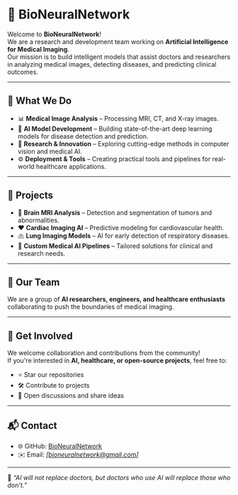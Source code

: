 # 🧠 BioNeuralNetwork

Welcome to **BioNeuralNetwork**!  
We are a research and development team working on **Artificial Intelligence for Medical Imaging**.  
Our mission is to build intelligent models that assist doctors and researchers in analyzing medical images, detecting diseases, and predicting clinical outcomes.  

---

## 🚀 What We Do
- 📊 **Medical Image Analysis** – Processing MRI, CT, and X-ray images.  
- 🧬 **AI Model Development** – Building state-of-the-art deep learning models for disease detection and prediction.  
- 🧪 **Research & Innovation** – Exploring cutting-edge methods in computer vision and medical AI.  
- ⚙️ **Deployment & Tools** – Creating practical tools and pipelines for real-world healthcare applications.  

---

## 📂 Projects
- 🧠 **Brain MRI Analysis** – Detection and segmentation of tumors and abnormalities.  
- ❤️ **Cardiac Imaging AI** – Predictive modeling for cardiovascular health.  
- 🫁 **Lung Imaging Models** – AI for early detection of respiratory diseases.  
- 🔬 **Custom Medical AI Pipelines** – Tailored solutions for clinical and research needs.  

---

## 👥 Our Team
We are a group of **AI researchers, engineers, and healthcare enthusiasts** collaborating to push the boundaries of medical imaging.  

---

## 📢 Get Involved
We welcome collaboration and contributions from the community!  
If you're interested in **AI, healthcare, or open-source projects**, feel free to:  
- ⭐ Star our repositories  
- 🛠️ Contribute to projects  
- 💬 Open discussions and share ideas  

---

## 📬 Contact
- 🌐 GitHub: [BioNeuralNetwork](https://github.com/BioNeuralNetwork)  
- ✉️ Email: *[bioneuralnetwork@gmail.com]*  

---

🔹 *“AI will not replace doctors, but doctors who use AI will replace those who don’t.”*
